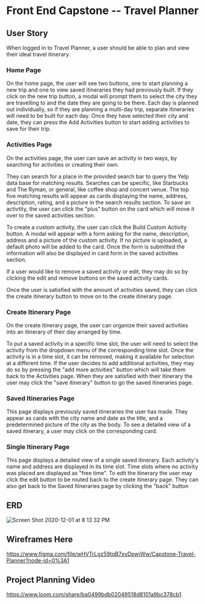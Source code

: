 # Front End Capstone -- Travel Planner

## User Story
When logged in to Travel Planner, a user should be able to plan and view their ideal travel itinerary. 

### Home Page
On the home page, the user will see two buttons, one to start planning a new trip and one to view saved itineraries they had previously built. If they click on the new trip button, a modal will prompt them to select the city they are travelling to and the date they are going to be there. Each day is planned out individually, so if they are planning a multi-day trip, separate itineraries will need to be built for each day. Once they have selected their city and date, they can press the Add Activities button to start adding activities to save for their trip. 

### Activities Page
On the activities page, the user can save an activity in two ways, by searching for activities or creating their own.

They can search for a place in the provided search bar to query the Yelp data base for matching results. Searches can be specific, like Starbucks and The Ryman, or general, like coffee shop and concert venue. The top five matching results will appear as cards displaying the name, address, description, rating, and a picture in the search results section. To save an activtity, the user can click the "plus" button on the card which will move it over to the saved activities section.

To create a custom activity, the user can click the Build Custom Activity button. A modal will appear with a form asking for the name, description, address and a picture of the custom activity. If no picture is uploaded, a default photo will be added to the card. Once the form is submitted the information will also be displayed in card form in the saved activities section.

If a user would like to remove a saved activity or edit, they may do so by clicking the edit and remove buttons on the saved activity cards. 

Once the user is satisfied with the amount of activities saved, they can click the create itinerary button to move on to the create itinerary page. 

### Create Itinerary Page
On the create itinerary page, the user can organize their saved activities into an itinerary of their day arranged by time. 

To put a saved activity in a specific time slot, the user will need to select the activity from the dropdown menu of the corresponding time slot. Once the activity is in a time slot, it can be removed, making it available for selection at a different time. If the user decides to add additional activities, they may do so by pressing the "add more activities" button which will take them back to the Activities page. When they are satisfied with their itinerary the user may click the "save itinerary" button to go the saved itineraries page. 

### Saved Itineraries Page
This page displays previously saved itineraries the user has made. They appear as cards with the city name and date as the title, and a predetermined picture of the city as the body. To see a detailed view of a saved itinerary, a user may click on the corresponding card. 

### Single Itinerary Page
This page displays a detailed view of a single saved itinerary. Each activity's name and address are displayed in its time slot. Time slots where no activity was placed are displayed as "free time". To edit the itinerary the user may click the edit button to be routed back to the create itinerary page. They can also get back to the Saved Itineraries page by clicking the "back" button



## ERD
![Screen Shot 2020-12-01 at 8 13 32 PM](https://user-images.githubusercontent.com/65687019/100819459-d5bdb480-3411-11eb-93c6-0d0016aefcb9.png)

## Wireframes Here
https://www.figma.com/file/wHVTrLgz59tqB7xvDpwjWw/Capstone-Travel-Planner?node-id=0%3A1

## Project Planning Video
https://www.loom.com/share/ba0499bdb02049518d8101a9bc378cb1
